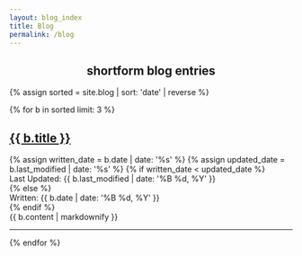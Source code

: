 ```yaml
---
layout: blog_index
title: Blog
permalink: /blog
---
```

<h2 style="text-align: center">shortform blog entries</h2>

{% assign sorted = site.blog | sort: 'date' | reverse %}
<div class="post-list">
{% for b in sorted limit: 3 %}
<div class="post">
<div class="index_item_title">
<h2 class="no_break_title"><a href="{{ b.url }}">{{ b.title }}</a></h2>
{% assign written_date = b.date | date: '%s' %}
{% assign updated_date = b.last_modified | date: '%s' %}
{% if written_date < updated_date %}
<div class="metadata">Last Updated: {{ b.last_modified | date: '%B %d, %Y' }}</div>
{% else %}
<div class="metadata">Written: {{ b.date | date: '%B %d, %Y' }}</div>
{% endif %}
</div>
<div class="indent_from_left">{{ b.content | markdownify }}</div>
<hr>
</div>
{% endfor %}
</div>

<div class="infinite-spinner"></div>

